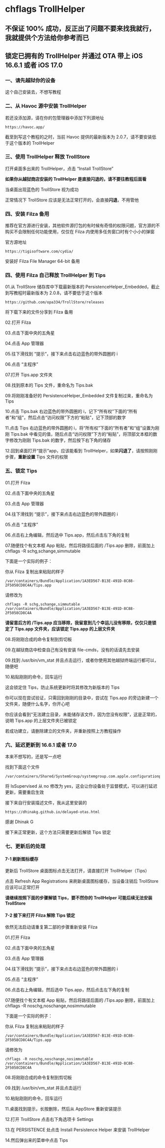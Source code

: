 # chflags TrollHelper
## 不保证 100% 成功，反正出了问题不要来找我就行，我就提供个方法给你参考而已
## 锁定已拥有的 TrollHelper 并通过 OTA 带上 iOS 16.6.1 或者 iOS 17.0
### 一、请先越狱你的设备

这个自己安装去，不想写教程
### 二、从 Havoc 源中安装 TrollHelper

若还没添加源，请在你的包管理器中添加下列源地址

	https://havoc.app/

截至到写这个教程的之时，当前 Havoc 提供的最新版本为 2.0.7，请不要安装低于这个版本的 TrollHelper
### 三、使用 TrollHelper 释放 TrollStore

打开桌面多出来的 TrollHelper，点击 “Install TrollStore”

**如果你从越狱商店安装的 TrollHelper 是直接闪退的，请不要往教程后面看**

当桌面出现蓝色的 TrollStore 视为成功

正常情况下 TrollStore 应该是无法正常打开的，会直接**闪退**，不用管他
### 四、安装 Filza 备用

推荐在官方源进行安装，其他软件源打包的有时候有奇怪的权限问题，官方源的不购买不会限制任何功能使用，仅仅在 Filza 内使用多任务窗口时有个小小的弹窗

官方源地址

	https://tigisoftware.com/cydia/

安装好 Filza File Manager 64-bit 备用
### 四、使用 Filza 自己释放 TrollHelper 到 Tips

01.从 TrollStore 储存库中下载最新版本的 PersistenceHelper_Embedded，截止到写教程时最新版本为 2.0.8，请不要低于这个版本

	https://github.com/opa334/TrollStore/releases

将下载下来的文件分享到 Filza 备用

02.打开 Filza

03.点击下面中央的五角星

04.点击 App 管理器

05.往下滑找到 “提示”，接下来点击右边蓝色的带外圆圈的 i

06.点击 “主程序”

07.打开 Tips.app 文件夹

08.找到原本的 Tips 文件，重命名为 Tips.bak

09.将刚刚准备好的 PersistenceHelper_Embedded 文件复制过来，重命名为 Tips

10.点击 Tips.bak 右边蓝色的带外圆圈的 i，记下“所有权”下面的“所有者”和“组”，然后点击“访问权限”下方的“粘贴”，记下顶部的数字

11.点击 Tips 右边蓝色的带外圆圈的 i，将“所有权”下面的“所有者”和“组”设置为刚刚 Tips.bak 中看见的值，随后点击“访问权限”下方的“粘贴”，将顶部文本框的数字修改为刚刚 Tips.bak 的数字，然后按下右下角的储存

12.回到桌面打开“提示”app，应该能看到 TrollHelper，如果**闪退了**，请按照刚刚步骤，**重新设置** Tips 文件的权限

### 五、锁定 Tips

01.打开 Filza

02.点击下面中央的五角星

03.点击 App 管理器

04.往下滑找到 “提示”，接下来点击右边蓝色的带外圆圈的 i

05.点击 “主程序”

06.点击右上角编辑，然后选中 Tips.app，然后点击左下角的复制

07.随便找个有文本框 App 粘贴，然后将路径后面的 /Tips.app 删除，前面加上 chflags -R schg,schange,simmutable 

下面是一个实际的例子：

你从 Filza 复制出来粘贴的样子

	/var/containers/Bundle/Application/1A3ED567-B13E-491D-8C88-2F5058CD8C4A/Tips.app

请修改为

	chflags -R schg,schange,simmutable /var/containers/Bundle/Application/1A3ED567-B13E-491D-8C88-2F5058CD8C4A

**请留意后方的 /Tips.app 应当移除，我留意到几个幸运儿没有移除，仅仅只是锁定了 Tips.app 文件夹，应该锁定 Tips.app 的上层文件夹**

08.将刚刚合成的命令复制到剪切板

09.在越狱商店中检查自己有没有安装 file-cmds，没有的话请先去安装

09.找到 /usr/bin/vm_stat 并且点击运行，或者你使用其他越狱终端运行都可以，随便吧

10.粘贴刚刚的命令，回车运行

这会锁定住 Tips，防止系统更新时将其修改为新版本的 Tips

你可以现在尝试验证，只需回到刚刚的目录中，尝试在 Tips.app 的旁边新建一个文件夹，随便什么名字，你开心吧

你应该会看到“无法建立目录，未能储存该文件，因为您没有权限”，这是正常的，说明 Tips.app 的上层文件夹已被锁定

若成功建立，请删除建立的文件夹，并重新按照上方教程操作
### 六、延迟更新到 16.6.1 或者 17.0

本来不想写的，还是写一点吧

找到下面这个文件

	/var/containers/Shared/SystemGroup/systemgroup.com.apple.configurationprofiles/Library/ConfigurationProfiles/CloudConfigurationDetails.plist

将 IsSupervised 从 no 修改为 yes，这会让你设备处于监督模式，可以进行延迟更新，需要重启生效

接下来自行安装描述文件，我从这里安装的

	https://dhinakg.github.io/delayed-otas.html

感谢 Dhinak G

接下来正常更新，这个方法只需要更新后解锁 Tips 锁定
### 七、更新后的处理
#### 7-1 刷新图标缓存

更新后 TrollStore 桌面图标点击无法打开，请直接打开 TrollHelper（Tips）

点击 Refresh App Registrations 来刷新桌面图标缓存，当设备注销后 TrollStore 应该可以正常打开

**请继续按照下面的步骤解锁 Tips，要不然你的 TrollHelper 可能后续无法安装 TrollStore**
#### 7-2 接下来打开 Filza 解除 Tips 锁定

依然无法启动请重复第二部的步骤重新安装 Filza

01.打开 Filza

02.点击下面中央的五角星

03.点击 App 管理器

04.往下滑找到 “提示”，接下来点击右边蓝色的带外圆圈的 i

05.点击 “主程序”

06.点击右上角编辑，然后选中 Tips.app，然后点击左下角的复制

07.随便找个有文本框 App 粘贴，然后将路径后面的 /Tips.app 删除，前面加上 chflags -R noschg,noschange,nosimmutable 

下面是一个实际的例子：

你从 Filza 复制出来粘贴的样子

	/var/containers/Bundle/Application/1A3ED567-B13E-491D-8C88-2F5058CD8C4A/Tips.app

请修改为

	chflags -R noschg,noschange,nosimmutable /var/containers/Bundle/Application/1A3ED567-B13E-491D-8C88-2F5058CD8C4A

08.将刚刚合成的命令复制到剪切板

09.找到 /usr/bin/vm_stat 并且点击运行

10.粘贴刚刚的命令，回车运行

11.桌面找到提示，长按删除，然后从 AppStore 重新安装提示

12.打开 TrollStore 点击右下角选项卡 Settings

13.在 PERSISTENCE 处点击 Install Persistence Helper 来安装 TrollHelper

14.然后弹出来的菜单中点击 Tips
